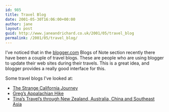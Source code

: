 ```yaml
---
id: 985
title: Travel Blog
date: 2001-05-30T16:06:00+00:00
author: jane
layout: post
guid: http://www.janeandrichard.co.uk/2001/05/travel_blog
permalink: /2001/05/travel_blog/
---
```

I&#8217;ve noticed that in the [blogger.com](http://www.blogger.com) Blogs of Note section recently there have been a couple of travel blogs. These are people who are using blogger to update their web sites during their travels. This is a great idea, and blogger provides a really good interface for this.

Some travel blogs I&#8217;ve looked at:

  * [The Strange California Journey](http://calijourney.blogspot.com/)
  * [Greg&#8217;s Appalachian Hike](http://www.tonyuniverse.com/gregshike/)
  * [Tina&#8217;s Travel&#8217;s through New Zealand, Australia, China and Southeast Asia](http://volatile.org/travel/)